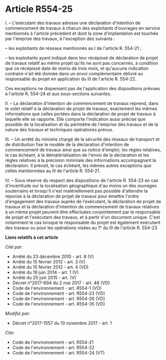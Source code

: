 # Article R554-25

I. – L'exécutant des travaux adresse une déclaration d'intention de commencement de travaux à chacun des exploitants
d'ouvrages en service mentionnés à l'article précédent et dont la zone d'implantation est touchée par l'emprise des travaux,
à l'exception des suivants : 

– les exploitants de réseaux mentionnés au I de l'article R. 554-21 ; 

– les exploitants ayant indiqué dans leur récépissé de déclaration de projet de travaux relatif au même projet qu'ils ne sont
pas concernés, à condition que ce récépissé date de moins de trois mois, et qu'aucune indication contraire n'ait été donnée
dans un envoi complémentaire délivré au responsable du projet en application du III de l'article R. 554-22. 

Ces exceptions ne dispensent pas de l'application des dispositions prévues à l'article R. 554-24 et aux sous-sections
suivantes. 

II. – La déclaration d'intention de commencement de travaux reprend, dans le volet relatif à la déclaration de projet de
travaux, exactement les mêmes informations que celles portées dans la déclaration de projet de travaux à laquelle elle se
rapporte. Elle comporte l'indication aussi précise que possible de la localisation et du périmètre de l'emprise des travaux
et de la nature des travaux et techniques opératoires prévus. 

III. – Un arrêté du ministre chargé de la sécurité des réseaux de transport et de distribution fixe le modèle de la
déclaration d'intention de commencement de travaux ainsi que sa notice d'emploi, les règles relatives, le cas échéant, à la
dématérialisation de l'envoi de la déclaration et les règles relatives à la précision minimale des informations accompagnant
la déclaration. Il prévoit, le cas échéant, les mêmes autres exceptions que celles mentionnées au III de l'article R.
554-21. 

IV. – Sous réserve du respect des dispositions de l'article R. 554-23 en cas d'incertitude sur la localisation géographique
d'au moins un des ouvrages souterrains et lorsqu'il n'est matériellement pas possible d'attendre la réponse à la déclaration
de projet de travaux pour émettre l'ordre d'engagement des travaux auprès de l'exécutant, la déclaration de projet de travaux
et la déclaration d'intention de commencement de travaux relatives à un même projet peuvent être effectuées conjointement par
le responsable de projet et l'exécutant des travaux, et à partir d'un document unique. C'est notamment le cas lorsque le
responsable du projet est également exécutant des travaux ou pour les opérations visées au 1° du III de l'article R. 554-23.

**Liens relatifs à cet article**

_Cité par_:

  - Arrêté du 23 décembre 2010 - art. 8 (V)
  - Arrêté du 15 février 2012 - art. 3 (V)
  - Arrêté du 15 février 2012 - art. 4 (VD)
  - Arrêté du 19 juin 2014 - art. 1 (V)
  - Arrêté du 25 juin 2015 - art. (V)
  - Décret n°2017-694 du 2 mai 2017 - art. 48 (VD)
  - Code de l'environnement - art. R554-1 (VD)
  - Code de l'environnement - art. R554-23 (VD)
  - Code de l'environnement - art. R554-26 (VD)
  - Code de l'environnement - art. R554-35 (VD)

_Modifié par_:

  - Décret n°2017-1557 du 10 novembre 2017 - art. 1

_Cite_:

  - Code de l'environnement - art. R554-21
  - Code de l'environnement - art. R554-22
  - Code de l'environnement - art. R554-24 (VT)
